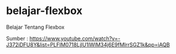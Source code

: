 # belajar-flexbox
Belajar Tentang Flexbox

Sumber : https://www.youtube.com/watch?v=-J372iDFU8Y&list=PLFIM0718LjIU1lWlM34j6E9fMlrrSGZ1k&pp=iAQB
